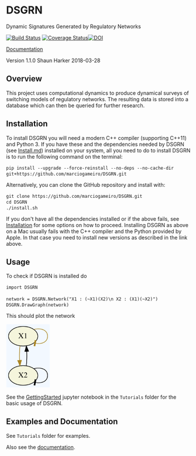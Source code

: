 # DSGRN
Dynamic Signatures Generated by Regulatory Networks

[![Build Status](https://travis-ci.org/shaunharker/DSGRN.svg?branch=master)](https://travis-ci.org/shaunharker/DSGRN) [![Coverage Status](https://coveralls.io/repos/github/shaunharker/DSGRN/badge.svg?branch=master)](https://coveralls.io/github/shaunharker/DSGRN?branch=master)[![DOI](https://zenodo.org/badge/35697682.svg)](https://zenodo.org/badge/latestdoi/35697682)

[Documentation](http://dsgrn.readthedocs.io/en/latest/)

Version 1.1.0
Shaun Harker
2018-03-28

## Overview 

This project uses computational dynamics to produce
dynamical surveys of switching models of regulatory 
networks. The resulting data is stored into a database
which can then be queried for further research.

## Installation

To install DSGRN you will need a modern C++ compiler (supporting C++11) and Python 3. If you have these and the dependencies needed by DSGRN (see [Install.md](Install.md)) installed on your system, all you need to do to install DSGRN is to run the following command on the terminal:

	pip install --upgrade --force-reinstall --no-deps --no-cache-dir git+https://github.com/marciogameiro/DSGRN.git

Alternatively, you can clone the GitHub repository and install with:

	git clone https://github.com/marciogameiro/DSGRN.git
	cd DSGRN
	./install.sh

If you don't have all the dependencies installed or if the above fails, see [Installation](Install.md) for some options on how to proceed. Installing DSGRN as above on a Mac usually fails with the C++ compiler and the Python provided by Apple. In that case you need to install new versions as described in the link above.

## Usage

To check if DSGRN is installed do

```python,test
import DSGRN

network = DSGRN.Network("X1 : (~X1)(X2)\n X2 : (X1)(~X2)")
DSGRN.DrawGraph(network)
```

This should plot the network

<img src="network.png" width="120">

See the [GettingStarted](https://github.com/marciogameiro/DSGRN/blob/master/Tutorials/GettingStarted.ipynb) jupyter notebook in the `Tutorials` folder for the basic usage of DSGRN.

## Examples and Documentation

See `Tutorials` folder for examples.

Also see the [documentation](https://shaunharker.github.io/DSGRN/).

